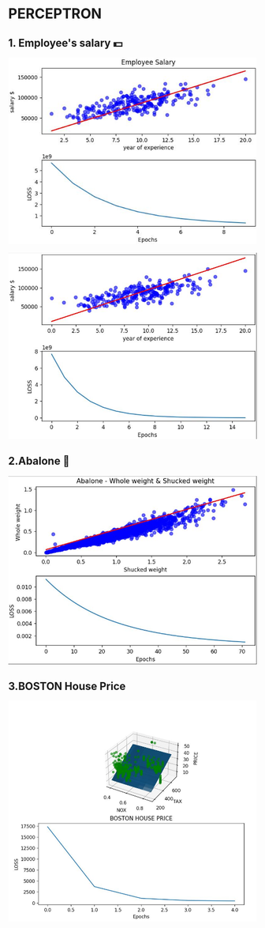 # PERCEPTRON

## 1. Employee's salary 💵
<p float = "center" >
    <img src="https://github.com/kiana-jahanshid/PyLearn_MachineLearning/blob/main/Assignment_46_perceptron/Employee_salary/outputs/10ep_result.jpg" />
</p>

<p float = "center" >
    <img src="https://github.com/kiana-jahanshid/PyLearn_MachineLearning/blob/main/Assignment_46_perceptron/Employee_salary/outputs/1_RESULT_f_lr0.00001_300.JPG" , width="660" />
</p>



## 2.Abalone 🐚

<p float = "center" >
    <img src="https://github.com/kiana-jahanshid/PyLearn_MachineLearning/blob/main/Assignment_46_perceptron/Abalone/outputs/2_res_abalone.JPG" />
</p>

## 3.BOSTON House Price

<p float = "center" >
    <img src="https://github.com/kiana-jahanshid/PyLearn_MachineLearning/blob/main/Assignment_46_perceptron/Boston-house-prices/outputs/1_8.JPG" />
</p>
